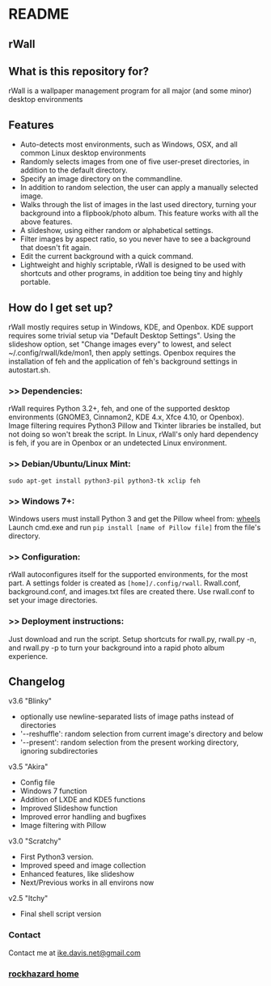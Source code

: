 # README #

## rWall ##

## What is this repository for? ##

rWall is a wallpaper management program for all major (and some minor) desktop environments

## Features ##

* Auto-detects most environments, such as Windows, OSX, and all common Linux desktop environments
* Randomly selects images from one of five user-preset directories, in addition to the default directory.
* Specify an image directory on the commandline.
* In addition to random selection, the user can apply a manually selected image.
* Walks through the list of images in the last used directory, turning your background into a flipbook/photo album.  This feature works with all the above features.
* A slideshow, using either random or alphabetical settings.
* Filter images by aspect ratio, so you never have to see a background that doesn't fit again.
* Edit the current background with a quick command.
* Lightweight and highly scriptable, rWall is designed to be used with shortcuts and other programs, in addition toe being tiny and highly portable.

## How do I get set up? ##

rWall mostly requires setup in Windows, KDE, and Openbox. KDE support requires some trivial setup via "Default Desktop Settings". Using the slideshow option, set "Change images every" to lowest, and select ~/.config/rwall/kde/mon1, then apply settings.  Openbox requires the installation of feh and the application of feh's background settings in autostart.sh.
### >> Dependencies: 
rWall requires Python 3.2+, feh, and one of the supported desktop environments (GNOME3, Cinnamon2, KDE 4.x, Xfce 4.10, or Openbox).  Image filtering requires Python3 Pillow and Tkinter libraries be installed, but not doing so won't break the script.  In Linux, rWall's only hard dependency is feh, if you are in Openbox or an undetected Linux environment.
### >> Debian/Ubuntu/Linux Mint: 
`sudo apt-get install python3-pil python3-tk xclip feh`
### >> Windows 7+: 
Windows users must install Python 3 and get the Pillow wheel from: [wheels](http://www.lfd.uci.edu/~gohlke/pythonlibs/)
Launch cmd.exe and run `pip install [name of Pillow file]` from the file's
directory.
### >> Configuration: 
rWall autoconfigures itself for the supported environments, for the most part.  A settings folder is created as `[home]/.config/rwall`.  Rwall.conf, background.conf, and images.txt files are created there. Use rwall.conf to set your image directories.
### >> Deployment instructions: 
Just download and run the script.  Setup shortcuts for rwall.py, rwall.py -n, and rwall.py -p to turn your background into a rapid photo album experience.

## Changelog ##

v3.6 "Blinky"

* optionally use newline-separated lists of image paths instead of directories
* '--reshuffle': random selection from current image's directory and below
* '--present': random selection from the present working directory, ignoring subdirectories 

v3.5 "Akira"

* Config file
* Windows 7 function
* Addition of LXDE and KDE5 functions
* Improved Slideshow function
* Improved error handling and bugfixes
* Image filtering with Pillow

v3.0 "Scratchy"

* First Python3 version.
* Improved speed and image collection
* Enhanced features, like slideshow
* Next/Previous works in all environs now

v2.5 "Itchy"

* Final shell script version

### Contact ###

Contact me at ike.davis.net@gmail.com

### [rockhazard home](https://rockhazard.github.io/index.html)
